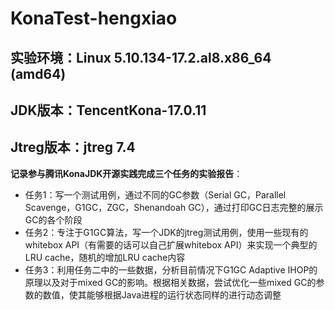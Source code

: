 # KonaTest-hengxiao<br>
## 实验环境：Linux 5.10.134-17.2.al8.x86_64 (amd64)<br>
## JDK版本：TencentKona-17.0.11<br>
## Jtreg版本：jtreg 7.4<br>
**记录参与腾讯KonaJDK开源实践完成三个任务的实验报告**：<br>
- 任务1：写一个测试用例，通过不同的GC参数（Serial GC，Parallel Scavenge，G1GC，ZGC，Shenandoah GC），通过打印GC日志完整的展示GC的各个阶段<br>
- 任务2：专注于G1GC算法，写一个JDK的jtreg测试用例，使用一些现有的whitebox API（有需要的话可以自己扩展whitebox API）来实现一个典型的LRU cache，随机的增加LRU cache内容<br>
- 任务3：利用任务二中的一些数据，分析目前情况下G1GC Adaptive IHOP的原理以及对于mixed GC的影响。根据相关数据，尝试优化一些mixed GC的参数的数值，使其能够根据Java进程的运行状态同样的进行动态调整
